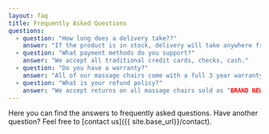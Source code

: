```yaml
---
layout: faq
title: Frequently Asked Questions
questions:
  - question: "How long does a delivery take??"
    answer: "If the product is in stock, delivery will take anywhere from 1-2 weeks."
  - question: "What payment methods do you support?"
    answer: "We accept all traditional credit cards, checks, cash."
  - question: "Do you have a warranty?"
    answer: "All of our massage chairs come with a full 3 year warranty coverage. Upholstery and wear and tear is not covered"
  - question: "What is your refund policy?"
    answer: "We accept returns on all massage chairs sold as "BRAND NEW" within 30 days of purchase. Refurbished/Used/Floor Model Display Massage Chairs are not refundable and all sales are final. A 20% restocking fee will apply if all boxes, manuals, packaging is not intact. White Glove Delivery & Installation service is NON REFUNDABLE and will incur a $550 charge."
---
```


Here you can find the answers to frequently asked questions. Have another question? Feel free to [contact us]({{ site.base_url}}/contact).
